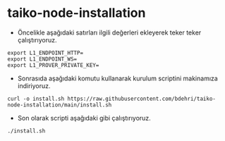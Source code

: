 # taiko-node-installation

* Öncelikle aşağıdaki satırları ilgili değerleri ekleyerek teker teker çalıştırıyoruz.

```
export L1_ENDPOINT_HTTP=
export L1_ENDPOINT_WS=
export L1_PROVER_PRIVATE_KEY=
```

* Sonrasıda aşağıdaki komutu kullanarak kurulum scriptini makinamıza indiriyoruz.

```
curl -o install.sh https://raw.githubusercontent.com/bdehri/taiko-node-installation/main/install.sh
```

* Son olarak scripti aşağıdaki gibi çalıştırıyoruz.

```
./install.sh
```
